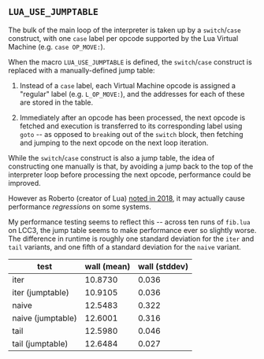 ## `LUA_USE_JUMPTABLE`

The bulk of the main loop of the interpreter is taken up by a `switch`/`case`
construct, with one `case` label per opcode supported by the Lua Virtual Machine
(e.g. `case OP_MOVE:`).

When the macro `LUA_USE_JUMPTABLE` is defined, the `switch`/`case` construct is
replaced with a manually-defined jump table:

1. Instead of a `case` label, each Virtual Machine opcode is assigned a
   "regular" label (e.g. `L_OP_MOVE:`), and the addresses for each of these are
   stored in the table.

2. Immediately after an opcode has been processed, the next opcode is fetched
   and execution is transferred to its corresponding label using `goto` -- as
   opposed to `break`ing out of the `switch` block, then fetching and jumping to
   the next opcode on the next loop iteration.

While the `switch`/`case` construct is also a jump table, the idea of
constructing one manually is that, by avoiding a jump back to the top of the
interpreter loop before processing the next opcode, performance could be
improved.

However as Roberto (creator of Lua) [noted in
2018](https://narkive.com/nHwpbBsr.8), it may actually cause performance
_regressions_ on some systems.

My performance testing seems to reflect this -- across ten runs of `fib.lua` on
LCC3, the jump table seems to make performance ever so slightly worse. The
difference in runtime is roughly one standard deviation for the `iter` and
`tail` variants, and one fifth of a standard deviation for the `naive` variant.

| test              | wall (mean) | wall (stddev) |
| ----------------- | ----------- | ------------- |
| iter              | 10.8730     | 0.036         |
| iter (jumptable)  | 10.9105     | 0.036         |
| naive             | 12.5483     | 0.322         |
| naive (jumptable) | 12.6001     | 0.316         |
| tail              | 12.5980     | 0.046         |
| tail (jumptable)  | 12.6484     | 0.027         |
